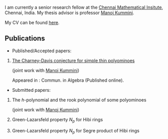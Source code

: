 I am currently a senior research fellow at the [Chennai Mathematical Insitute](https://www.cmi.ac.in), Chennai, India.
My thesis advisor is professor [Manoj Kummini](https://www.cmi.ac.in/people/fac-profile.php?id=mkummini).


My CV can be found [here](../CV.pdf).

## Publications

- Published/Accepted papers:

1. [The Charney-Davis conjecture for simple thin polyominoes](https://www.tandfonline.com/doi/full/10.1080/00927872.2022.2140347)

    (joint work with [Manoj Kummini](https://www.cmi.ac.in/people/fac-profile.php?id=mkummini))

    Appeared in : Commun. in Algebra (Published online).

- Submitted papers:

1. The $h$-polynomial and the rook polynomial of some polyominoes

    (joint work with [Manoj Kummini](https://www.cmi.ac.in/people/fac-profile.php?id=mkummini))

2. Green-Lazarsfeld property $N_p$ for Hibi rings

3. Green-Lazarsfeld property $N_p$ for Segre product of Hibi rings
